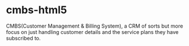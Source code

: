 cmbs-html5
==========

CMBS(Customer Management &amp; Billing System), a CRM of sorts but more focus on just handling customer details and the service plans they have subscribed to.
